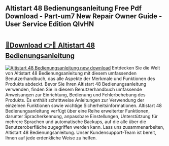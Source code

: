 ## Altistart 48 Bedienungsanleitung Free Pdf Download - Part-um7 New Repair Owner Guide - User Service Edition QIvHN

# <h2><a href="http://df4sxls.blite.top/?on=Altistart+48+Bedienungsanleitung">🔗Download 👉🔴 Altistart 48 Bedienungsanleitung</a></h2>

[![Altistart 48 Bedienungsanleitung new download](https://i.imgur.com/lujVjoI.png)](http://df4sxls.blite.top/?on=Altistart+48+Bedienungsanleitung)
Entdecken Sie die Welt von Altistart 48 Bedienungsanleitung mit diesem umfassenden Benutzerhandbuch, das alle Aspekte der Merkmale und Funktionen des Produkts abdeckt. Bevor Sie Ihren Altistart 48 Bedienungsanleitung verwenden, finden Sie in diesem Benutzerhandbuch umfassende Anweisungen zur Einrichtung, Bedienung und Fehlerbehebung des Produkts. Es enthält schrittweise Anleitungen zur Verwendung der einzelnen Funktionen sowie wichtige Sicherheitsinformationen. Altistart 48 Bedienungsanleitung verfügt über eine Reihe erweiterter Funktionen, darunter Spracherkennung, anpassbare Einstellungen, Unterstützung für mehrere Sprachen und automatische Backups, auf die alle über die Benutzeroberfläche zugegriffen werden kann. Lass uns zusammenarbeiten, Altistart 48 Bedienungsanleitung. Unser Kundensupport-Team ist bereit, Ihnen auf jede erdenkliche Weise zu helfen.
